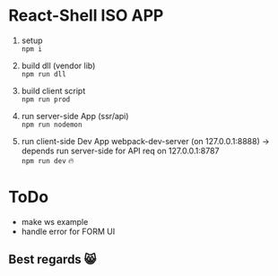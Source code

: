 # React-Shell ISO APP

1. setup<br />
`npm i`

2. build dll (vendor lib)<br />
`npm run dll`

3. build client script<br />
`npm run prod`

4. run server-side App (ssr/api)<br />
`npm run nodemon`

5. run client-side Dev App webpack-dev-server (on 127.0.0.1:8888) -> depends run server-side for API req on 127.0.0.1:8787<br />
`npm run dev`
 :fire:


# ToDo 
* make ws example
* handle error for FORM UI

## Best regards :smile_cat:
